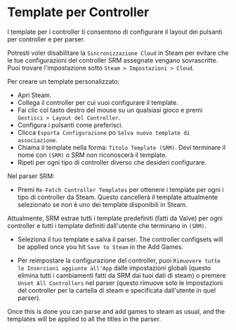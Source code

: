# Template per Controller
I template per i controller ti consentono di configurare il layout dei pulsanti per controller e per parser.

Potresti voler disabilitare la `Sincronizzazione Cloud` in Steam per evitare che le tue configurazioni del controller SRM assegnate vengano sovrascritte. <br>Puoi trovare l'impostazione sotto `Steam > Impostazioni > Cloud`.

Per creare un template personalizzato:
* Apri Steam.
* Collega il controller per cui vuoi configurare il template.
* Fai clic col tasto destro del mouse su un qualsiasi gioco e premi `Gestisci > Layout del Controller`.
* Configura i pulsanti come preferisci.
* Clicca `Esporta Configurazione` po `Salva nuovo template di associazione`.
* Chiama il template nella forma: `Titolo Template (SRM)`. Devi terminare il nome con `(SRM)` o SRM non riconoscerà il template.
* Ripeti per ogni tipo di controller diverso che desideri configurare.

Nel parser SRM:
* Premi `Re-Fetch Controller Templates` per ottenere i template per ogni i tipo di controller da Steam. Questo cancellerà il template attualmente selezionato se non è uno dei template disponibili in Steam.

Attualmente, SRM estrae tutti i template predefiniti (fatti da Valve) per ogni controller e tutti i template definiti dall'utente che terminano in `(SRM)`.

* Seleziona il tuo template e salva il parser. The controller configsets will be applied once you hit `Save to Steam` in the Add Games.

* Per reimpostare la configurazione del controller, puoi `Rimuovere tutte le Inserzioni aggiunte all'App` dalle impostazioni globali (questo elimina tutti i cambiamenti fatti da SRM dai tuoi dati di steam) o premere `Unset All Controllers` nel parser (questo rimuove solo le impostazioni del controller per la cartella di steam e specificata dall'utente in quel parser).

Once this is done you can parse and add games to steam as usual, and the templates will be applied to all the titles in the parser.


